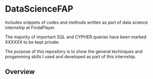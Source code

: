 # DataScienceFAP
Includes snippets of codes and methods written as part of data science internship at FindaPlayer.

The majority of important SQL and CYPHER queries have been marked XXXXXX to be kept private. 

The purpose of this repository is to show the general techinques and progamming skills I used and developed as part of this internship.

## Overview
